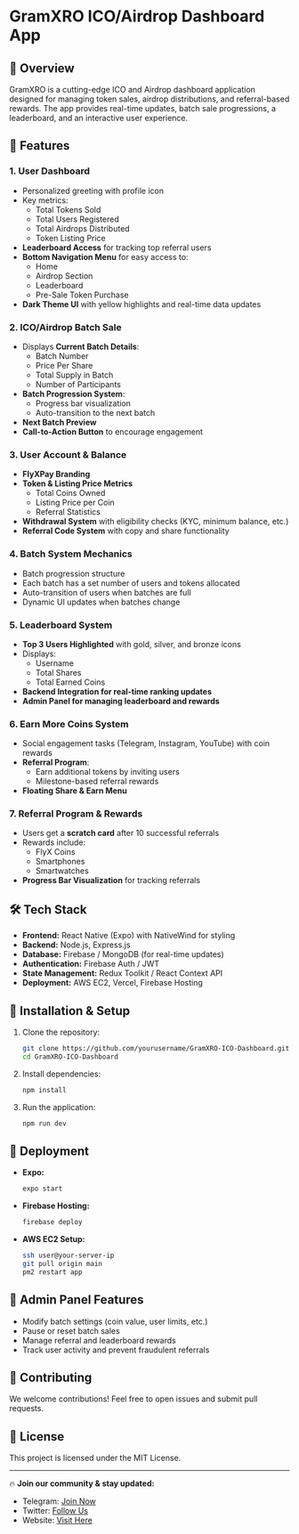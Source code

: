# GramXRO ICO/Airdrop Dashboard App

## 🚀 Overview
GramXRO is a cutting-edge ICO and Airdrop dashboard application designed for managing token sales, airdrop distributions, and referral-based rewards. The app provides real-time updates, batch sale progressions, a leaderboard, and an interactive user experience.

## 📌 Features
### **1. User Dashboard**
- Personalized greeting with profile icon
- Key metrics:
  - Total Tokens Sold
  - Total Users Registered
  - Total Airdrops Distributed
  - Token Listing Price
- **Leaderboard Access** for tracking top referral users
- **Bottom Navigation Menu** for easy access to:
  - Home
  - Airdrop Section
  - Leaderboard
  - Pre-Sale Token Purchase
- **Dark Theme UI** with yellow highlights and real-time data updates

### **2. ICO/Airdrop Batch Sale**
- Displays **Current Batch Details**:
  - Batch Number
  - Price Per Share
  - Total Supply in Batch
  - Number of Participants
- **Batch Progression System**:
  - Progress bar visualization
  - Auto-transition to the next batch
- **Next Batch Preview**
- **Call-to-Action Button** to encourage engagement

### **3. User Account & Balance**
- **FlyXPay Branding**
- **Token & Listing Price Metrics**
  - Total Coins Owned
  - Listing Price per Coin
  - Referral Statistics
- **Withdrawal System** with eligibility checks (KYC, minimum balance, etc.)
- **Referral Code System** with copy and share functionality

### **4. Batch System Mechanics**
- Batch progression structure
- Each batch has a set number of users and tokens allocated
- Auto-transition of users when batches are full
- Dynamic UI updates when batches change

### **5. Leaderboard System**
- **Top 3 Users Highlighted** with gold, silver, and bronze icons
- Displays:
  - Username
  - Total Shares
  - Total Earned Coins
- **Backend Integration for real-time ranking updates**
- **Admin Panel for managing leaderboard and rewards**

### **6. Earn More Coins System**
- Social engagement tasks (Telegram, Instagram, YouTube) with coin rewards
- **Referral Program**:
  - Earn additional tokens by inviting users
  - Milestone-based referral rewards
- **Floating Share & Earn Menu**

### **7. Referral Program & Rewards**
- Users get a **scratch card** after 10 successful referrals
- Rewards include:
  - FlyX Coins
  - Smartphones
  - Smartwatches
- **Progress Bar Visualization** for tracking referrals

## 🛠️ Tech Stack
- **Frontend:** React Native (Expo) with NativeWind for styling
- **Backend:** Node.js, Express.js
- **Database:** Firebase / MongoDB (for real-time updates)
- **Authentication:** Firebase Auth / JWT
- **State Management:** Redux Toolkit / React Context API
- **Deployment:** AWS EC2, Vercel, Firebase Hosting

## 🔧 Installation & Setup
1. Clone the repository:
   ```sh
   git clone https://github.com/yourusername/GramXRO-ICO-Dashboard.git
   cd GramXRO-ICO-Dashboard
   ```
2. Install dependencies:
   ```sh
   npm install
   ```
3. Run the application:
   ```sh
   npm run dev
   ```

## 🚀 Deployment
- **Expo:**
  ```sh
  expo start
  ```
- **Firebase Hosting:**
  ```sh
  firebase deploy
  ```
- **AWS EC2 Setup:**
  ```sh
  ssh user@your-server-ip
  git pull origin main
  pm2 restart app
  ```

## 📌 Admin Panel Features
- Modify batch settings (coin value, user limits, etc.)
- Pause or reset batch sales
- Manage referral and leaderboard rewards
- Track user activity and prevent fraudulent referrals

## 📢 Contributing
We welcome contributions! Feel free to open issues and submit pull requests.

## 📜 License
This project is licensed under the MIT License.

---

🔥 **Join our community & stay updated:**
- Telegram: [Join Now](https://t.me/GramXRO)
- Twitter: [Follow Us](https://twitter.com/GramXRO)
- Website: [Visit Here](https://www.gramxro.com)

